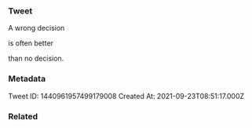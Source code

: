 ### Tweet
A wrong decision

is often better 

than no decision.

### Metadata
Tweet ID: 1440961957499179008
Created At: 2021-09-23T08:51:17.000Z

### Related

